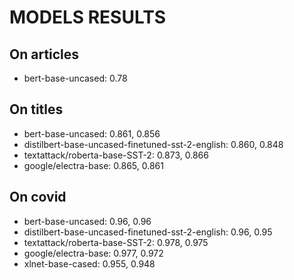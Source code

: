 # MODELS RESULTS

## On articles
- bert-base-uncased: 0.78


## On titles
- bert-base-uncased: 0.861, 0.856
- distilbert-base-uncased-finetuned-sst-2-english: 0.860, 0.848 
- textattack/roberta-base-SST-2: 0.873, 0.866
- google/electra-base: 0.865, 0.861

## On covid
- bert-base-uncased: 0.96, 0.96
- distilbert-base-uncased-finetuned-sst-2-english: 0.96, 0.95
- textattack/roberta-base-SST-2: 0.978, 0.975
- google/electra-base: 0.977, 0.972
- xlnet-base-cased: 0.955, 0.948